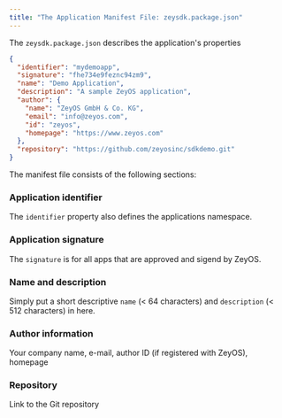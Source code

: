 ```yaml
---
title: "The Application Manifest File: zeysdk.package.json"
---
```


The `zeysdk.package.json` describes the application's properties

```json
{
  "identifier": "mydemoapp",
  "signature": "fhe734e9feznc94zm9",
  "name": "Demo Application",
  "description": "A sample ZeyOS application",
  "author": {
    "name": "ZeyOS GmbH & Co. KG",
    "email": "info@zeyos.com",
    "id": "zeyos",
    "homepage": "https://www.zeyos.com"
  },
  "repository": "https://github.com/zeyosinc/sdkdemo.git"
}
```

The manifest file consists of the following sections:

### Application identifier

The `identifier` property also defines the applications namespace.

### Application signature

The `signature` is for all apps that are approved and sigend by ZeyOS.

### Name and description

Simply put a short descriptive `name` (< 64 characters) and `description` (< 512 characters) in here.

### Author information

Your company name, e-mail, author ID (if registered with ZeyOS), homepage

### Repository

Link to the Git repository
